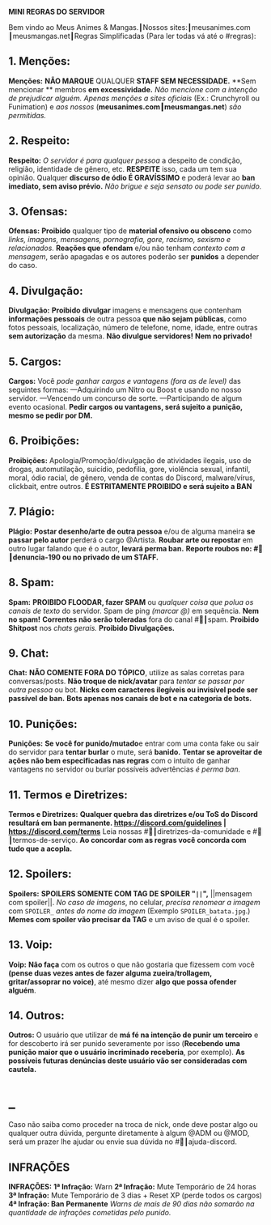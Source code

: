__**MINI REGRAS DO SERVIDOR**__

Bem vindo ao Meus Animes & Mangas.┃Nossos sites:┃meusanimes.com ┃meusmangas.net┃Regras Simplificadas (Para ler todas vá até o #regras):

## 1. Menções:

__Menções:__
**NÃO MARQUE** QUALQUER **STAFF SEM NECESSIDADE.**
**Sem mencionar ** membros **em excessividade.**
*Não mencione com a intenção de prejudicar alguém.*
*Apenas menções a sites oficiais* (Ex.: Crunchyroll ou Funimation) e *aos nossos* (**meusanimes.com┃meusmangas.net**) *são permitidas.*

## 2. Respeito:

__Respeito:__
*O servidor é para qualquer pessoa* a despeito de condição, religião, identidade de gênero, etc. **RESPEITE** isso, cada um tem sua opinião. Qualquer **discurso de ódio É GRAVÍSSIMO** e poderá levar ao **ban imediato, sem aviso prévio.**
*Não brigue e seja sensato ou pode ser punido.*

## 3. Ofensas:

__Ofensas:__
**Proibido** qualquer tipo de **material ofensivo ou obsceno** como *links, imagens, mensagens, pornografia, gore, racismo, sexismo e relacionados.*
**Reações que ofendam** e/ou não tenham *contexto com a mensagem*, serão apagadas e os autores poderão ser **punidos** a depender do caso.

## 4. Divulgação:

__Divulgação:__
**Proibido divulgar** imagens e mensagens que contenham **informações pessoais** de outra pessoa **que não sejam públicas**, como fotos pessoais, localização, número de telefone, nome, idade, entre outras **sem autorização** da mesma.
**Não divulgue servidores!**
**Nem no privado!**

## 5. Cargos:

__Cargos:__
Você *pode ganhar cargos e vantagens (fora as de level)* das seguintes formas:
—Adquirindo um Nitro ou Boost e usando no nosso servidor.
—Vencendo um concurso de sorte.
—Participando de algum evento ocasional.
**Pedir cargos ou vantagens, será sujeito a punição, mesmo se pedir por DM.**

## 6. Proibições:

__Proibições:__
Apologia/Promoção/divulgação de atividades ilegais, uso de drogas, automutilação, suicídio, pedofilia, gore, violência sexual, infantil, moral, ódio racial, de gênero, venda de contas do Discord, malware/vírus, clickbait, entre outros. **É ESTRITAMENTE PROIBIDO e será sujeito a BAN**

## 7. Plágio:

__Plágio:__
**Postar desenho/arte de outra pessoa** e/ou de alguma maneira **se passar pelo autor** perderá o cargo @Artista.
**Roubar arte ou repostar** em outro lugar falando que é o autor, **levará perma ban.**
**Reporte roubos no: #🚨┃denuncia-190 ou no privado de um STAFF.**

## 8. Spam:

__Spam:__
**PROIBIDO FLOODAR, fazer SPAM** ou *qualquer coisa que polua os canais de texto* do servidor.
Spam de ping *(marcar @)* em sequência. **Nem no spam!**
**Correntes não serão toleradas** fora do canal #📴┃spam.
**Proibido Shitpost** nos *chats gerais.*
**Proibido Divulgações.**

## 9. Chat:

__Chat:__
**NÃO COMENTE FORA DO TÓPICO**, utilize as salas corretas para conversas/posts.
**Não troque de nick/avatar** para *tentar se passar por outra pessoa* ou bot.
**Nicks com caracteres ilegíveis ou invisível pode ser passível de ban.**
__Bots apenas nos canais de bot e na categoria de bots.__

## 10. Punições:

__Punições:__
**Se você for punido/mutado**e entrar com uma conta fake ou sair do servidor para **tentar burlar** o mute, será **banido.**
__Tentar se aproveitar de ações não bem especificadas nas regras__ com o intuito de ganhar vantagens no servidor ou burlar possíveis advertências *é perma ban.*

## 11. Termos e Diretrizes:

__Termos e Diretrizes:__
**Qualquer quebra das diretrizes e/ou ToS do Discord resultará em ban permanente. https://discord.com/guidelines | https://discord.com/terms**
Leia nossas #📖┃diretrizes-da-comunidade e #📝┃termos-de-serviço.
**__Ao concordar com as regras você concorda com tudo que a acopla.__**

## 12. Spoilers:

__Spoilers:__
**SPOILERS SOMENTE COM TAG DE SPOILER "`||`",** \|\|mensagem com spoiler\|\|.
*No caso de imagens*, no celular, *precisa renomear a imagem* com `SPOILER_` *antes do nome da imagem* (Exemplo `SPOILER_batata.jpg`.)
**Memes com spoiler vão precisar da TAG** e um aviso de qual é o spoiler.

## 13. Voip:

__Voip:__
**Não faça** com os outros o que não gostaria que fizessem com você __(pense duas vezes antes de fazer alguma zueira/trollagem, gritar/assoprar no voice)__, até mesmo dizer **algo que possa ofender alguém**.

## 14. Outros:

__Outros:__
O usuário que utilizar de **má fé na intenção de punir um terceiro** e for descoberto irá ser punido severamente por isso (**Recebendo uma punição maior que o usuário incriminado receberia**, por exemplo). __As possíveis futuras denúncias deste usuário vão ser consideradas com cautela.__

# _

Caso não saiba como proceder na troca de nick, onde deve postar algo ou qualquer outra dúvida, pergunte diretamente à algum @ADM ou @MOD, será um prazer lhe ajudar ou envie sua dúvida no #🔧┃ajuda-discord.

## __**INFRAÇÕES**__

**__INFRAÇÕES:__**
__**1ª Infração:**__ Warn
__**2ª Infração:**__ Mute Temporário de 24 horas
__**3ª Infração:**__ Mute Temporário de 3 dias + Reset XP (perde todos os cargos)
**__4ª Infração:__ Ban Permanente**
*Warns de mais de 90 dias não somarão na quantidade de infrações cometidas pelo punido.*